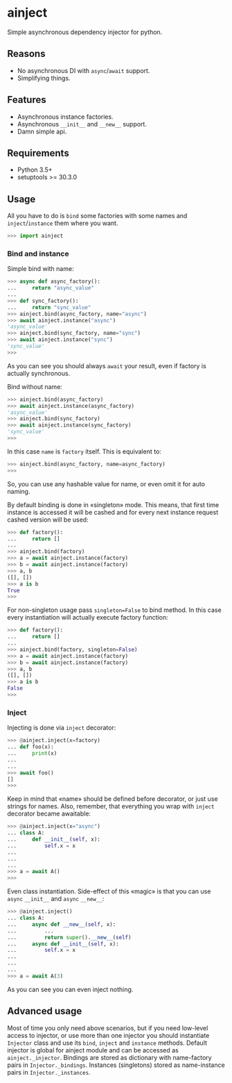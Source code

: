 # ainject
Simple asynchronous dependency injector for python.

## Reasons
* No asynchronous DI with `async`/`await` support.
* Simplifying things.

## Features
* Asynchronous instance factories.
* Asynchronous `__init__` and `__new__` support.
* Damn simple api.

## Requirements
* Python 3.5+
* setuptools >= 30.3.0

## Usage
All you have to do is `bind` some factories with some names and
`inject`/`instance` them where you want.
``` python
>>> import ainject
```
### Bind and instance
Simple bind with name:
``` python
>>> async def async_factory():
...     return "async_value"
...
>>> def sync_factory():
...     return "sync_value"
>>> ainject.bind(async_factory, name="async")
>>> await ainject.instance("async")
'async_value'
>>> ainject.bind(sync_factory, name="sync")
>>> await ainject.instance("sync")
'sync_value'
>>>
```
As you can see you should always `await` your result, even if factory is actually synchronous.

Bind without name:
``` python
>>> ainject.bind(async_factory)
>>> await ainject.instance(async_factory)
'async_value'
>>> ainject.bind(sync_factory)
>>> await ainject.instance(sync_factory)
'sync_value'
>>>
```
In this case `name` is `factory` itself. This is equivalent to:
``` python
>>> ainject.bind(async_factory, name=async_factory)
>>>
```
So, you can use any hashable value for name, or even omit it for auto naming.

By default binding is done in «singleton» mode. This means, that first time instance is accessed it will be cashed and for every next instance request cashed version will be used:
``` python
>>> def factory():
...     return []
...
>>> ainject.bind(factory)
>>> a = await ainject.instance(factory)
>>> b = await ainject.instance(factory)
>>> a, b
([], [])
>>> a is b
True
>>>
```
For non-singleton usage pass `singleton=False` to bind method. In this case every instantiation will actually execute factory function:
``` python
>>> def factory():
...     return []
...
>>> ainject.bind(factory, singleton=False)
>>> a = await ainject.instance(factory)
>>> b = await ainject.instance(factory)
>>> a, b
([], [])
>>> a is b
False
>>>
```
### Inject
Injecting is done via `inject` decorator:
``` python
>>> @ainject.inject(x=factory)
... def foo(x):
...     print(x)
...
...
>>> await foo()
[]
>>>
```
Keep in mind that «name» should be defined before decorator, or just use strings for names. Also, remember, that everything you wrap with `inject` decorator became awaitable:
``` python
>>> @ainject.inject(x="async")
... class A:
...     def __init__(self, x):
...         self.x = x
...
...
...
>>> a = await A()
>>>
```
Even class instantiation. Side-effect of this «magic» is that you can use `async` `__init__` and `async` `__new__`:
``` python
>>> @ainject.inject()
... class A:
...     async def __new__(self, x):
...         ...
...         return super().__new__(self)
...     async def __init__(self, x):
...         self.x = x
...
...
...
>>> a = await A(3)
```
As you can see you can even inject nothing.

## Advanced usage
Most of time you only need above scenarios, but if you need low-level access to injector, or use more than one injector you should instantiate `Injector` class and use its `bind`, `inject` and `instance` methods. Default injector is global for ainject module and can be accessed as `ainject._injector`. Bindings are stored as dictionary with name-factory pairs in `Injector._bindings`. Instances (singletons) stored as name-instance pairs in `Injector._instances`.
